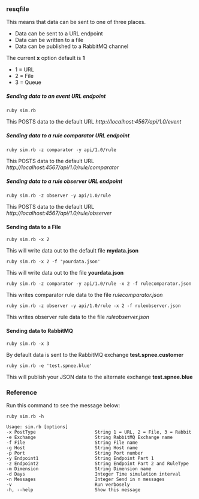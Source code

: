 
### resqfile

This means that data can be sent to one of three places.

* Data can be sent to a URL endpoint
* Data can be written to a file
* Data can be published to a RabbitMQ channel

The current **x** option default is **1**

* 1 = URL
* 2 = File
* 3 = Queue

##### Sending data to an event URL endpoint

```
ruby sim.rb
```

This POSTS data to the default URL *http://localhost:4567/api/1.0/event*

##### Sending data to a rule comparator URL endpoint

```
ruby sim.rb -z comparator -y api/1.0/rule
```

This POSTS data to the default URL *http://localhost:4567/api/1.0/rule/comparator*

##### Sending data to a rule observer URL endpoint

```
ruby sim.rb -z observer -y api/1.0/rule
```

This POSTS data to the default URL *http://localhost:4567/api/1.0/rule/observer*

#### Sending data to a File

```
ruby sim.rb -x 2
```

This will write data out to the default file **mydata.json**

```
ruby sim.rb -x 2 -f 'yourdata.json'
```

This will write data out to the file **yourdata.json**

```
ruby sim.rb -z comparator -y api/1.0/rule -x 2 -f rulecomparator.json
```

This writes comparator rule data to the file *rulecomparator.json*

```
ruby sim.rb -z observer -y api/1.0/rule -x 2 -f ruleobserver.json
```

This writes observer rule data to the file *ruleobserver.json*

#### Sending data to RabbitMQ

```
ruby sim.rb -x 3
```

By default data is sent to the RabbitMQ exchange **test.spnee.customer**

```
ruby sim.rb -e 'test.spnee.blue'
```

This will publish your JSON data to the alternate exchange **test.spnee.blue**

### Reference

Run this command to see the message below:

```
ruby sim.rb -h
```

```
Usage: sim.rb [options]
-x PostType                      String 1 = URL, 2 = File, 3 = Rabbit
-e Exchange                      String RabbitMQ Exchange name
-f File                          String File name
-g Host                          String Host name
-p Port                          String Port number
-y Endpoint1                     String Endpoint Part 1
-z Endpoint2                     String Endpoint Part 2 and RuleType
-m Dimension                     String Dimension name
-d Days                          Integer Time simulation interval
-n Messages                      Integer Send in n messages
-v                               Run verbosely
-h, --help                       Show this message
```
